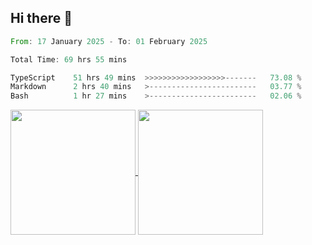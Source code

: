 ## Hi there 👋
<!--START_SECTION:waka-->

```rust
From: 17 January 2025 - To: 01 February 2025

Total Time: 69 hrs 55 mins

TypeScript    51 hrs 49 mins  >>>>>>>>>>>>>>>>>>-------   73.08 %
Markdown      2 hrs 40 mins   >------------------------   03.77 %
Bash          1 hr 27 mins    >------------------------   02.06 %
```

<!--END_SECTION:waka-->

<a href="https://github.com/anuraghazra/github-readme-stats">
  <img height=200 align="center" src="https://github-readme-stats.vercel.app/api/top-langs/?username=paulgeorge35&layout=donut&langs_count=5&theme=transparent" />
</a>
<a href="https://github.com/anuraghazra/convoychat">
  <img height=200 align="center" src="https://github-readme-stats.vercel.app/api?username=paulgeorge35&show_icons=true&show=prs_merged&theme=transparent&rank_icon=github" />
</a>
